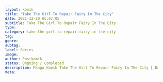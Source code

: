 ```yaml
---
layout: komik
title: "Take The Girl To Repair Fairy In The City"
date: 2021-12-20 06:07:05
subtitle: Take The Girl To Repair Fairy In The City
type: 
category: take-the-girl-to-repair-fairy-in-the-city
tag: 
genre: 
subtag: 
label: Series
image: 
author: Postkomik
status: Ongoing / Completed
description: Manga Komik Take The Girl To Repair Fairy In The City | Bahasa Indonesia
meta: 
---
```

